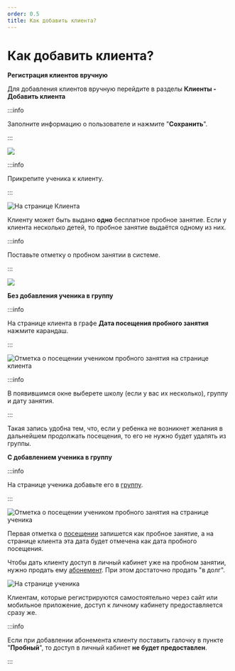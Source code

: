 ```yaml
---
order: 0.5
title: Как добавить клиента?
---
```


# Как добавить клиента?

**Регистрация клиентов вручную**

Для добавления клиентов вручную перейдите в разделы **Клиенты - Добавить клиента**

:::info

Заполните информацию о пользователе и нажмите "**Сохранить**".

:::

![](../.gitbook/assets/Screenshot\_151.png)

:::info

Прикрепите ученика к клиенту.

:::

![На странице Клиента](<../.gitbook/assets/Screenshot\_388 (1).png>)

Клиенту может быть выдано **одно** бесплатное пробное занятие. Если у клиента несколько детей, то пробное занятие выдаётся одному из них.

:::info

Поставьте отметку о пробном занятии в системе.

:::

![](../.gitbook/assets/Screenshot\_392.png)

**Без добавления ученика в группу**

:::info

На странице клиента в графе **Дата посещения пробного занятия** нажмите карандаш.

:::

![Отметка о посещении учеником пробного занятия на странице клиента](../.gitbook/assets/Screenshot\_393.png)

:::info

В появившимся окне выберете школу (если у вас их несколько), группу и дату занятия.

:::

Такая запись удобна тем, что, если у ребенка не возникнет желания в дальнейшем продолжать посещения, то его не нужно будет удалять из группы.

**С добавлением ученика в группу**

:::info

На странице ученика добавьте его в [группу](../nachalo-raboty/shkola/gruppa/).

:::

![Отметка о посещении учеником пробного занятия на странице ученика](../.gitbook/assets/Screenshot\_395.png)

Первая отметка о [посещении](../nachalo-raboty/shkola/pomeshenie.md) запишется как пробное занятие, а на странице клиента эта дата будет отмечена как дата пробного посещения.

Чтобы дать клиенту доступ в личный кабинет уже на пробном занятии, нужно продать ему [абонемент](../abonementy/). При этом достаточно продать "в долг".

![На странице ученика](../.gitbook/assets/Screenshot\_397.png)

Клиентам, которые регистрируются самостоятельно через сайт или мобильное приложение, доступ к личному кабинету предоставляется сразу же.

:::info

Если при добавлении абонемента клиенту поставить галочку в пункте "**Пробный**", то доступ в личный кабинет **не будет предоставлен**.

:::